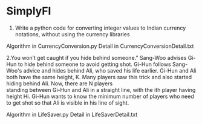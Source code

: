 # SimplyFI

1. Write a python code for converting integer values to Indian currency notations, without
using the currency libraries

Algorithm in CurrencyConversion.py
  Detail in CurrencyConversionDetail.txt

2.You won’t get caught if you hide behind someone.” Sang-Woo advises Gi-Hun to hide behind someone to avoid getting shot.
Gi-Hun follows Sang-Woo's advice and hides behind Ali, who saved his life earlier. Gi-Hun and Ali both have the same height, K. Many players saw this trick and also started hiding behind Ali. Now, there are N players     
standing between Gi-Hun and Ali in a straight line, with the ith player having height Hi. Gi-Hun wants to know the minimum number of players who need to get shot so that Ali is visible in his line of sight.

Algorithm in LifeSaver.py
  Detail in LifeSaverDetail.txt
